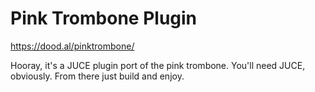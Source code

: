 # Pink Trombone Plugin

https://dood.al/pinktrombone/

Hooray, it's a JUCE plugin port of the pink trombone. You'll need JUCE, obviously. From there just build and enjoy.
